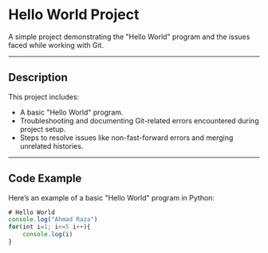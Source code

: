 # Hello World Project

A simple project demonstrating the "Hello World" program and the issues faced while working with Git.

---

## Description

This project includes:
- A basic "Hello World" program.
- Troubleshooting and documenting Git-related errors encountered during project setup.
- Steps to resolve issues like non-fast-forward errors and merging unrelated histories.

---

## Code Example

Here’s an example of a basic "Hello World" program in Python:

```javascript
# Hello World
console.log("Ahmad Raza")
for(int i=1; i<=5 i++){
    console.log(i)
}

